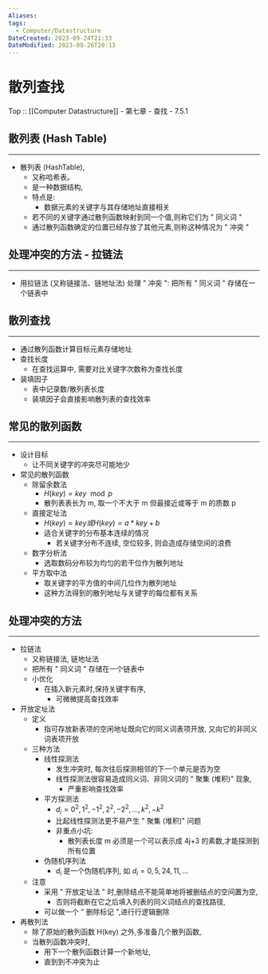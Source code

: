 ```yaml
---
Aliases: 
tags:
  - Computer/Datastructure
DateCreated: 2023-09-24T21:33
DateModified: 2023-09-26T20:13
---
```

# 散列查找

Top :: [[Computer Datastructure]] - 第七章 - 查找 - 7.5.1

## 散列表 (Hash Table)
---
- 散列表 (HashTable),
	- 又称哈希表。
	- 是一种数据结构,
	- 特点是:
		- 数据元素的关键字与其存储地址直接相关
	- 若不同的关键字通过散列函数映射到同一个值,则称它们为 " 同义词 "
	- 通过散列函数确定的位置已经存放了其他元素,则称这种情况为 " 冲突 "

## 处理冲突的方法 - 拉链法
---
- 用拉链法 (又称链接法、链地址法) 处理 " 冲突 ": 把所有 " 同义词 " 存储在一个链表中

## 散列查找
---
- 通过散列函数计算目标元素存储地址
- 查找长度
	- 在查找运算中, 需要对比关键字次数称为查找长度
 - 装填因子
	 - 表中记录数/散列表长度
	 - 装填因子会直接影响散列表的查找效率

## 常见的散列函数
---
- 设计目标
	- 让不同关键字的冲突尽可能地少
- 常见的散列函数
	- 除留余数法
		- $H(key)=key \mod p$
		- 散列表表长为 m, 取一个不大于 m 但最接近或等于 m 的质数 p
	- 直接定址法
		- $H(key)=key或H(key)=a*key+b$
		- 适合关键字的分布基本连续的情况
			- 若关键字分布不连续, 空位较多, 则会造成存储空间的浪费
	- 数字分析法
		- 选取数码分布较为均匀的若干位作为散列地址
	- 平方取中法
		- 取关键字的平方值的中间几位作为散列地址
		- 这种方法得到的散列地址与关键字的每位都有关系

## 处理冲突的方法
---
- 拉链法
	- 又称链接法, 链地址法
	- 把所有 " 同义词 " 存储在一个链表中
	- 小优化
		- 在插入新元素时,保持关键字有序,
			- 可微微提高查找效率
- 开放定址法
	- 定义
		- 指可存放新表项的空闲地址既向它的同义词表项开放, 又向它的非同义词表项开放
	- 三种方法
		- 线性探测法
			- 发生冲突时, 每次往后探测相邻的下一个单元是否为空
			- 线性探测法很容易造成同义词、非同义词的 " 聚集 (堆积)" 现象,
				- 严重影响查找效率
		- 平方探测法
			- $d_{i}=0^{2}, 1^{2}, -1^{2}, 2^{2}, -2^{2}, \dots, k^{2}, -k^{2}$
			- 比起线性探测法更不易产生 " 聚集 (堆积)" 问题
			- 非重点小坑:
				- 散列表长度 m 必须是一个可以表示成 4j+3 的素数,才能探测到所有位置
		- 伪随机序列法
			- $d_{i}$ 是一个伪随机序列, 如 $d_{i}=0, 5, 24, 11, \dots$
	- 注意
		- 采用 " 开放定址法 " 时,删除结点不能简单地将被删结点的空间置为空,
			- 否则将截断在它之后填入列表的同义词结点的查找路径,
		- 可以做一个 " 删除标记 ",进行行逻辑删除
- 再散列法
	- 除了原始的散列函数 H(key) 之外,多准备几个散列函数,
	- 当散列函数冲突时,
		- 用下一个散列函数计算一个新地址,
		- 直到到不冲突为止
